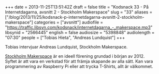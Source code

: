 +++
date = 2013-11-25T13:51:42Z
draft = false
title = "Kodsnack 33 - På Internetdagarna, avsnitt 2 - Stockholm Makerspace"
slug = "33"
aliases = ["/blog/2013/11/25/kodsnack-p-internetdagarna-avsnitt-2-stockholm-makerspace"]
categories = ["avsnitt"]
audiofile = "https://traffic.libsyn.com/kodsnack/internetdagarna_-_makerspace.mp3"
libsynid = "2566445"
english = false
audiosize = "5398848"
audiolength = "07:30"
people = ["Tobias Hieta", "Andreas Lundquist"]
+++

Tobias intervjuar Andreas Lundquist, Stockholm Makerspace.

[Stockholm Makerspace](http://www.makerspace.se/) är en ideell förening grundad i början
av 2012. Syftet är att vara en verkstad för att främja skapande av
alla sätt. Kan vara programmering av Raspberry Pi eller att trycka
T-Shirts, allt är välkommet.
